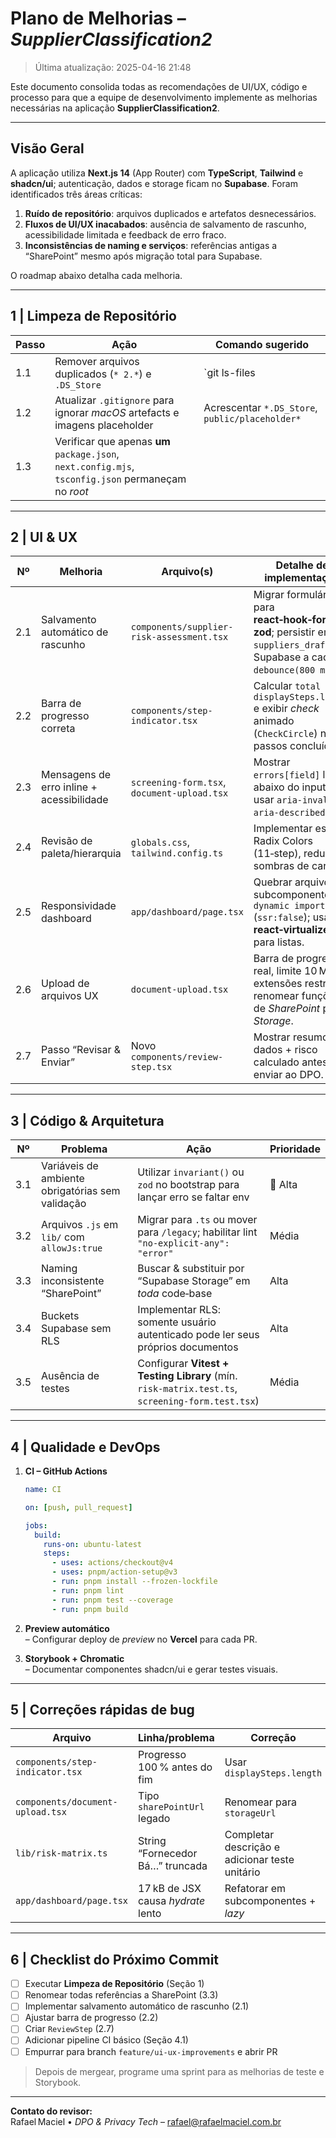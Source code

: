 # Plano de Melhorias – *SupplierClassification2*

> Última atualização: 2025-04-16 21:48

Este documento consolida todas as recomendações de UI/UX, código e processo para que a equipe de desenvolvimento implemente as melhorias necessárias na aplicação **SupplierClassification2**.

---

## Visão Geral

A aplicação utiliza **Next.js 14** (App Router) com **TypeScript**, **Tailwind** e **shadcn/ui**; autenticação, dados e storage ficam no **Supabase**. Foram identificados três áreas críticas:

1. **Ruído de repositório**: arquivos duplicados e artefatos desnecessários.
2. **Fluxos de UI/UX inacabados**: ausência de salvamento de rascunho, acessibilidade limitada e feedback de erro fraco.
3. **Inconsistências de naming e serviços**: referências antigas a “SharePoint” mesmo após migração total para Supabase.

O roadmap abaixo detalha cada melhoria.

---

## 1 | Limpeza de Repositório

| Passo | Ação | Comando sugerido |
|-------|------|------------------|
| 1.1 | Remover arquivos duplicados (`* 2.*`) e `.DS_Store` | `git ls-files | grep ' 2\.' | xargs git rm` |
| 1.2 | Atualizar `.gitignore` para ignorar *macOS* artefacts e imagens placeholder | Acrescentar `*.DS_Store`, `public/placeholder*` |
| 1.3 | Verificar que apenas **um** `package.json`, `next.config.mjs`, `tsconfig.json` permaneçam no *root* |

---

## 2 | UI & UX

| Nº | Melhoria | Arquivo(s) | Detalhe de implementação |
|----|----------|------------|--------------------------|
| 2.1 | Salvamento automático de rascunho | `components/supplier-risk-assessment.tsx` | Migrar formulário para **react‑hook‑form + zod**; persistir em `suppliers_drafts` no Supabase a cada `debounce(800 ms)`. |
| 2.2 | Barra de progresso correta | `components/step-indicator.tsx` | Calcular `total = displaySteps.length` e exibir *check* animado (`CheckCircle`) nos passos concluídos. |
| 2.3 | Mensagens de erro inline + acessibilidade | `screening-form.tsx`, `document-upload.tsx` | Mostrar `errors[field]` logo abaixo do input, usar `aria-invalid` e `aria-describedby`. |
| 2.4 | Revisão de paleta/hierarquia | `globals.css`, `tailwind.config.ts` | Implementar escala Radix Colors (11‑step), reduzir sombras de cards. |
| 2.5 | Responsividade dashboard | `app/dashboard/page.tsx` | Quebrar arquivo em subcomponentes + `dynamic import` (`ssr:false`); usar **react‑virtualized** para listas. |
| 2.6 | Upload de arquivos UX | `document-upload.tsx` | Barra de progresso real, limite 10 MB, extensões restritas; renomear funções de *SharePoint* para *Storage*. |
| 2.7 | Passo “Revisar & Enviar” | Novo `components/review-step.tsx` | Mostrar resumo de dados + risco calculado antes de enviar ao DPO. |

---

## 3 | Código & Arquitetura

| Nº | Problema | Ação | Prioridade |
|----|----------|------|-----------|
| 3.1 | Variáveis de ambiente obrigatórias sem validação | Utilizar `invariant()` ou `zod` no bootstrap para lançar erro se faltar env | 🚩 Alta |
| 3.2 | Arquivos `.js` em `lib/` com `allowJs:true` | Migrar para `.ts` ou mover para `/legacy`; habilitar lint `"no-explicit-any": "error"` | Média |
| 3.3 | Naming inconsistente “SharePoint” | Buscar & substituir por “Supabase Storage” em *toda* code‑base | Alta |
| 3.4 | Buckets Supabase sem RLS | Implementar RLS: somente usuário autenticado pode ler seus próprios documentos | Alta |
| 3.5 | Ausência de testes | Configurar **Vitest + Testing Library** (mín. `risk-matrix.test.ts`, `screening-form.test.tsx`) | Média |

---

## 4 | Qualidade e DevOps

1. **CI – GitHub Actions**

   ```yaml
   name: CI

   on: [push, pull_request]

   jobs:
     build:
       runs-on: ubuntu-latest
       steps:
         - uses: actions/checkout@v4
         - uses: pnpm/action-setup@v3
         - run: pnpm install --frozen-lockfile
         - run: pnpm lint
         - run: pnpm test --coverage
         - run: pnpm build
   ```

2. **Preview automático**  
   – Configurar deploy de *preview* no **Vercel** para cada PR.

3. **Storybook + Chromatic**  
   – Documentar componentes shadcn/ui e gerar testes visuais.

---

## 5 | Correções rápidas de bug

| Arquivo | Linha/problema | Correção |
|---------|----------------|----------|
| `components/step-indicator.tsx` | Progresso 100 % antes do fim | Usar `displaySteps.length` |
| `components/document-upload.tsx` | Tipo `sharePointUrl` legado | Renomear para `storageUrl` |
| `lib/risk-matrix.ts` | String “Fornecedor Bá…” truncada | Completar descrição e adicionar teste unitário |
| `app/dashboard/page.tsx` | 17 kB de JSX causa *hydrate* lento | Refatorar em subcomponentes + *lazy* |

---

## 6 | Checklist do Próximo Commit

- [ ] Executar **Limpeza de Repositório** (Seção 1)  
- [ ] Renomear todas referências a SharePoint (3.3)  
- [ ] Implementar salvamento automático de rascunho (2.1)  
- [ ] Ajustar barra de progresso (2.2)  
- [ ] Criar `ReviewStep` (2.7)  
- [ ] Adicionar pipeline CI básico (Seção 4.1)  
- [ ] Empurrar para branch `feature/ui-ux-improvements` e abrir PR

> Depois de mergear, programe uma sprint para as melhorias de teste e Storybook.

---

**Contato do revisor:**  
Rafael Maciel • *DPO & Privacy Tech* – <rafael@rafaelmaciel.com.br>

